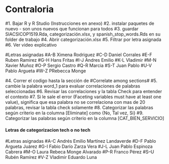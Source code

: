# Contraloria
#1.	Bajar R y R Studio (Instrucciones en anexo)
#2.	instalar paquetes de nuevo -  son unos nuevos que funcionan para todos
#3.	guardar SIACSICOP1519.Rda, categorización.xlsx, y spanish_stop_words.Rds en su folder de trabajo
#4.	Abrir categorización.xlsx
#5.	Filtrar por letra asignada
#6.	Ver video explicativo

#Letras asignadas
#A-B Ximena Rodriguez
#C-D Daniel Corrales
#E-F Ruben Ramirez
#G-H Hans Fritas 
#I-J Andres Emilio
#K-L Vladimir
#M-N Xavier Muñoz 
#O-P Sergio Castro
#Q-R Marcia
#S-T Juan Pablo
#U-V Pablo Argueta
#W-Z PRebecca Monge

#4. Correr el codigo hasta la sección de #Correlate among sections#
#5. cambie la palabra word_1 para evaluar correlaciones de palabras seleccionadas
#6. Revisar las correlaciones y la tabla Check para entender el contexto
#7. Si le sale el error (Faceting variables must have at least one value), significa que esa palabra no se correlaciona con mas de 20 palabras, revisar la tabla check solamente
#8. Categorizar las palabras según criterio en la columna [Eliminate] como {No, Tal vez, Si}
#9. Categorizar las palabras según criterio en la columna [CAT_BIEN_SERVICIO]

#### Letras de categorizacion tech o no tech
#Letras asignadas
#A-C Andrés Emilio Martínez Landaverde
#D-F Pablo Argueta Juárez
#G-I Fabio Darío Zarza Vera 
#J-L Juan Pablo Espinoza Cabrera
#M-O Laura Rebeca Monge Alvarado
#P-R Franco Pérez
#S–U Rubén Ramírez
#V-Z Vladimir Eduardo Luna
